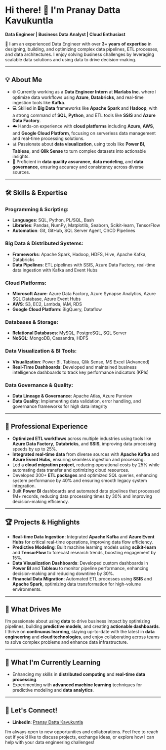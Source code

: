 # Hi there! 👋 I'm Pranay Datta Kavukuntla

**Data Engineer | Business Data Analyst | Cloud Enthusiast**

🔭 I am an experienced Data Engineer with over **3+ years of expertise** in designing, building, and optimizing complex data pipelines, ETL processes, and data architectures. I enjoy solving business challenges by leveraging scalable data solutions and using data to drive decision-making.

---

## 💡 About Me

- 🌐 Currently working as a **Data Engineer Intern** at **Marlabs Inc.** where I optimize data workflows using **Azure**, **Databricks**, and real-time ingestion tools like **Kafka**.
- 💻 Skilled in **Big Data** frameworks like **Apache Spark** and **Hadoop**, with a strong command of **SQL**, **Python**, and ETL tools like **SSIS** and **Azure Data Factory**.
- ☁️ Hands-on experience with **cloud platforms** including **Azure**, **AWS**, and **Google Cloud Platform**, focusing on serverless data management and real-time processing solutions.
- 📊 Passionate about **data visualization**, using tools like **Power BI**, **Tableau**, and **Qlik Sense** to turn complex datasets into actionable insights.
- 🔧 Proficient in **data quality assurance**, **data modeling**, and **data governance**, ensuring accuracy and consistency across diverse sources.

---

## 🛠️ Skills & Expertise

### Programming & Scripting:
- **Languages**: SQL, Python, PL/SQL, Bash
- **Libraries**: Pandas, NumPy, Matplotlib, Seaborn, Scikit-learn, TensorFlow
- **Automation**: Git, GitHub, SQL Server Agent, CI/CD Pipelines

### Big Data & Distributed Systems:
- **Frameworks**: Apache Spark, Hadoop, HDFS, Hive, Apache Kafka, Databricks
- **Data Pipelines**: ETL pipelines with SSIS, Azure Data Factory, real-time data ingestion with Kafka and Event Hubs

### Cloud Platforms:
- **Microsoft Azure**: Azure Data Factory, Azure Synapse Analytics, Azure SQL Database, Azure Event Hubs
- **AWS**: S3, EC2, Lambda, IAM, RDS
- **Google Cloud Platform**: BigQuery, Dataflow

### Databases & Storage:
- **Relational Databases**: MySQL, PostgreSQL, SQL Server
- **NoSQL**: MongoDB, Cassandra, HDFS

### Data Visualization & BI Tools:
- **Visualization**: Power BI, Tableau, Qlik Sense, MS Excel (Advanced)
- **Real-Time Dashboards**: Developed and maintained business intelligence dashboards to track key performance indicators (KPIs)

### Data Governance & Quality:
- **Data Lineage & Governance**: Apache Atlas, Azure Purview
- **Data Quality**: Implementing data validation, error handling, and governance frameworks for high data integrity

---

## 🚀 Professional Experience

- **Optimized ETL workflows** across multiple industries using tools like **Azure Data Factory**, **Databricks**, and **SSIS**, improving data processing speeds by up to 25%.
- **Integrated real-time data** from diverse sources with **Apache Kafka** and **Azure Event Hubs**, ensuring seamless ingestion and processing.
- Led a **cloud migration project**, reducing operational costs by 25% while automating data transfer and optimizing cloud resources.
- Developed 300+ **ETL packages** and optimized SQL queries, enhancing system performance by 40% and ensuring smooth legacy system integration.
- Built **Power BI** dashboards and automated data pipelines that processed 1M+ records, reducing data processing times by 30% and improving decision-making efficiency.

---

## 🏆 Projects & Highlights

- **Real-time Data Ingestion**: Integrated **Apache Kafka** and **Azure Event Hubs** for critical real-time operations, improving data flow efficiency.
- **Predictive Modeling**: Built machine learning models using **scikit-learn** and **TensorFlow** to forecast research trends, boosting engagement by 15%.
- **Data Visualization Dashboards**: Developed custom dashboards in **Power BI** and **Tableau** to monitor pipeline performance, enhancing decision-making and reducing downtime by 30%.
- **Financial Data Migration**: Automated ETL processes using **SSIS** and **Apache Spark**, optimizing data transformation for high-volume environments.

---

## 🎯 What Drives Me

I’m passionate about using **data** to drive business impact by optimizing pipelines, building **predictive models**, and creating **actionable dashboards**. I thrive on **continuous learning**, staying up-to-date with the latest in **data engineering** and **cloud technologies**, and enjoy collaborating across teams to solve complex problems and enhance data infrastructure.

---

## 🌱 What I'm Currently Learning

- Enhancing my skills in **distributed computing** and **real-time data processing**.
- Experimenting with **advanced machine learning** techniques for predictive modeling and **data analytics**.

---

## 🤝 Let's Connect!

- **LinkedIn**: [Pranay Datta Kavukuntla](https://www.linkedin.com/in/pranay-datta-kavukuntla-800597189/)

I’m always open to new opportunities and collaborations. Feel free to reach out if you’d like to discuss projects, exchange ideas, or explore how I can help with your data engineering challenges!
